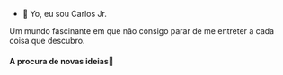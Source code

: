 - 👋 Yo, eu sou Carlos Jr.
<p>Um mundo fascinante em que não consigo parar de me entreter a cada coisa que descubro.</p>

<!-- ![Your Repository's Stats](https://github-readme-stats.vercel.app/api?username=ossinkichi&show_icons=true) -->

<!---
ossinkichi/ossinkichi is a ✨ special ✨ repository because its `README.md` (this file) appears on your GitHub profile.
You can click the Preview link to take a look at your changes.
--->

<h4>A procura de novas ideias🤔</h4>
